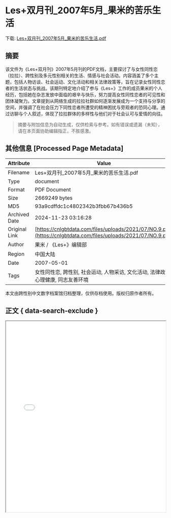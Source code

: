 # Les+双月刊_2007年5月_果米的苦乐生活

<!-- tcd_download_link -->
下载: <a href="../Les+双月刊_2007年5月_果米的苦乐生活.pdf" download>Les+双月刊_2007年5月_果米的苦乐生活.pdf</a>
<!-- tcd_download_link_end -->

## 摘要

<!-- tcd_abstract -->
该文件为《Les+双月刊》2007年5月刊的PDF文档，主要探讨了与女性同性恋（拉拉）、跨性别及多元性别相关的生活、情感与社会活动。内容涵盖了多个主题，包括人物访谈、社会运动、文化活动和相关法律政策等，旨在记录女性同性恋者的生活状态与挑战。该期刊特定地介绍了参与《Les+》工作的成员果米的个人经历，包括她在杂志发放中面临的艰辛与快乐，努力提高女性同性恋者的可见性和团体凝聚力。文章提到从网络生成的拉拉社群如何逐渐发展成为一个支持与分享的空间，并强调了在社会压力下同性恋者所遭受的精神困扰与旁观者的恐同心理。通过访聊与个人叙述，体现了拉拉群体的多样性与他们对于社会认可与爱情的向往。

<!-- tcd_abstract_end -->

> 摘要与附加信息为自动生成，仅供检索与参考。如有错误或遗漏（未知），请在本页面协助编辑指正，不胜感激。

## 其他信息 [Processed Page Metadata]

| Attribute       | Value                                  |
|-----------------|----------------------------------------|
| Filename        | Les+双月刊_2007年5月_果米的苦乐生活.pdf                             |
| Type            | document                                 |
| Format          | PDF Document                               |
| Size            | 2669249 bytes                           |
| MD5             | 93a9cdffdc1c4802342b3fbb67b436b5                                  |
| Archived Date   | 2024-11-23 03:16:28                             |
| Original Link   | [https://cnlgbtdata.com/files/uploads/2021/07/NO.9.pdf](https://cnlgbtdata.com/files/uploads/2021/07/NO.9.pdf)                         |
| Author          | 果米 / 《Les+》编辑部                               |
| Region          | 中国大陆                               |
| Date            | 2007-05-01                                 |
| Tags            | 女性同性恋, 跨性别, 社会运动, 人物采访, 文化活动, 法律政策, 心理健康, 同志友善环境                                 |

本文由跨性别中文数字档案馆归档整理，仅供存档使用。版权归原作者所有。


## 正文 { data-search-exclude }

<!-- tcd_main_text -->
<iframe src="../Les+双月刊_2007年5月_果米的苦乐生活.pdf" width="100%" height="600px">
    <p>无法显示PDF，请下载查看。</p>
</iframe>
<!-- tcd_main_text_end -->

